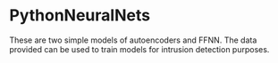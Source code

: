 # PythonNeuralNets
 These are two simple models of autoencoders and FFNN. The data provided can be used to train models for intrusion detection purposes.

